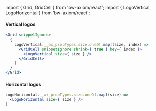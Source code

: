import { Grid, GridCell } from 'bw-axiom/react';
import { LogoVertical, LogoHorizontal } from 'bw-axiom/react';

#### Vertical logos
```jsx
<Grid snippetIgnore>
  {
    LogoVertical.__ax_propTypes.size.oneOf.map((size, index) =>
      <GridCell snippetIgnore shrink={ true } key={ index }>
        <LogoVertical size={ size } />
      </GridCell>
    )
  }
</Grid>
```

#### Horizontal logos
```jsx
LogoHorizontal.__ax_propTypes.size.oneOf.map((size) =>
  <LogoHorizontal size={ size } />
)
```
